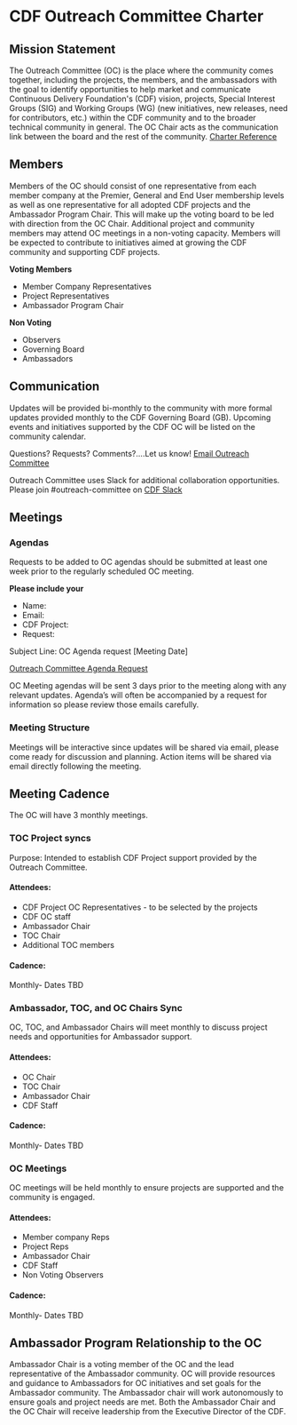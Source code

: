 
# CDF Outreach Committee Charter


## Mission Statement

The Outreach Committee (OC) is the place where the community comes together, including the projects, the members, and the ambassadors with the goal to identify opportunities to help market and communicate Continuous Delivery Foundation's (CDF) vision, projects, Special Interest Groups (SIG) and Working Groups (WG) (new initiatives, new releases, need for contributors, etc.) within the CDF community and to the broader technical community in general. The OC Chair acts as the communication link between the board and the rest of the community.
[Charter Reference](https://github.com/cdfoundation/charter/blob/master/CHARTER.md#4-outreach-committee)

## Members

Members of the OC should consist of one representative from each member company at the Premier, General  and End User membership levels as well as one representative for all adopted CDF projects and the Ambassador Program Chair. This will make up the voting board to be led with direction from the OC Chair. Additional project and community members may attend OC meetings in a non-voting capacity. Members will be expected to contribute to initiatives aimed at growing the CDF community and supporting CDF projects.

**Voting Members**



* Member Company Representatives
* Project Representatives
* Ambassador Program Chair

**Non Voting**



* Observers
* Governing Board
* Ambassadors


## Communication

Updates will be provided bi-monthly to the community with more formal updates provided monthly to the CDF Governing Board (GB). Upcoming events and initiatives supported by the CDF OC will be listed on the community calendar.

Questions? Requests? Comments?....Let us know! 
[Email Outreach Committee](mailto:outreach@cd.foundation)

Outreach Committee uses Slack for additional collaboration opportunities. Please join #outreach-committee on [CDF Slack](https://join.slack.com/t/cdeliveryfdn/shared_invite/zt-nwc0jjd0-G65oEpv5ynFfPD5oOX5Ogg)



## Meetings


### **Agendas**

Requests to be added to OC agendas should be submitted at least one week prior to the regularly scheduled OC meeting. 

****Please include your****

* Name:
* Email:
* CDF Project:
* Request:

Subject Line: OC Agenda request [Meeting Date]

[Outreach Committee Agenda Request](mailto://outreach@cd.foundation)

OC Meeting agendas will be sent 3 days prior to the meeting along with any relevant updates. Agenda’s will often be accompanied by a request for information so please review those emails carefully.


### **Meeting Structure**

Meetings will be interactive since updates will be shared via email, please come ready for discussion and planning. Action items will be shared via email directly following the meeting.


## Meeting Cadence

The OC will have 3 monthly meetings.

### TOC Project syncs

Purpose: Intended to establish CDF Project support provided by the Outreach Committee. 

#### Attendees:

* CDF Project OC Representatives - to be selected by the projects
* CDF OC staff
* Ambassador Chair
* TOC Chair
* Additional TOC members

#### Cadence:
Monthly- Dates TBD

### Ambassador, TOC, and OC Chairs Sync

OC, TOC, and Ambassador Chairs will meet monthly to discuss project needs and opportunities for Ambassador support.

#### Attendees:
* OC Chair
* TOC Chair
* Ambassador Chair
* CDF Staff

#### Cadence: 
Monthly- Dates TBD

### OC Meetings

OC meetings will be held monthly to ensure projects are supported and the community is engaged.

#### Attendees:
* Member company Reps
* Project Reps
* Ambassador Chair
* CDF Staff
* Non Voting Observers

#### Cadence: 
Monthly- Dates TBD


## Ambassador Program Relationship to the OC

Ambassador Chair is a voting member of the OC and the lead representative of the Ambassador community. OC will provide resources and guidance to Ambassadors for OC initiatives and set goals for the Ambassador community. The Ambassador chair will work autonomously to ensure goals and project needs are met. Both the Ambassador Chair and the OC Chair will receive leadership from the Executive Director of the CDF.

